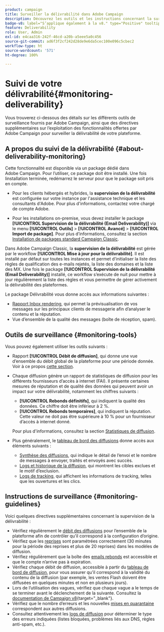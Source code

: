 ```yaml
---
product: campaign
title: Surveiller la délivrabilité dans Adobe Campaign
description: Découvrez les outils et les instructions concernant la surveillance de la délivrabilité dans Adobe Campaign.
badge-v8: label="S’applique également à la v8." type="Positive" tooltip="S’applique également à Campaign v8."
feature: Deliverability
role: User, Admin
exl-id: e4caa316-242f-46cd-a20b-a5eee5a0c456
source-git-commit: ad6f3f2cf242d28de9e6da5cec100e096c5cbec2
workflow-type: ht
source-wordcount: '571'
ht-degree: 100%

---
```


# Suivi de votre délivrabilité{#monitoring-deliverability}

Vous trouverez ci-dessous des détails sur les différents outils de surveillance fournis par Adobe Campaign, ainsi que des directives supplémentaires sur l’exploitation des fonctionnalités offertes par Adobe Campaign pour surveiller la délivrabilité de votre plateforme.

## A propos du suivi de la délivrabilité {#about-deliverability-monitoring}

Cette fonctionnalité est disponible via un package dédié dans Adobe Campaign. Pour l’utiliser, ce package doit être installé. Une fois linstallation terminée, redémarrez le serveur pour que le package soit pris en compte.
* Pour les clients hébergés et hybrides, la **supervision de la délivrabilité** est configurée sur votre instance par l&#39;assistance technique et les consultants d&#39;Adobe. Pour plus d&#39;informations, contactez votre chargé de compte Adobe.

* Pour les installations on-premise, vous devez installer le package **[!UICONTROL Supervision de la délivrabilité (Email Deliverability)]** via le menu **[!UICONTROL Outils]** > **[!UICONTROL Avancé]** > **[!UICONTROL Import de package]**. Pour plus dʼinformations, consultez la section [Installation de packages standard Campaign Classic](../../installation/using/installing-campaign-standard-packages.md).

Dans Adobe Campaign Classic, la **supervision de la délivrabilité** est gérée par le workflow **[!UICONTROL Mise à jour pour la délivrabilité]**. Il est installé par défaut sur toutes les instances et permet d’initialiser la liste des règles de qualification des e-mails rejetés, la liste des domaines et la liste des MX. Une fois le package **[!UICONTROL Supervision de la délivrabilité (Email Deliverability)]** installé, ce workflow s’exécute de nuit pour mettre à jour régulièrement la liste des règles et vous permettre de gérer activement la délivrabilité des plateformes.

Le package Délivrabilité vous donne accès aux informations suivantes :

* [Rapport Inbox rendering](inbox-rendering.md), qui permet la prévisualisation de vos messages sur les principaux clients de messagerie afin d’analyser le contenu et la réputation.
* Vue d’ensemble de la qualité des messages (boîte de réception, spam).

## Outils de surveillance {#monitoring-tools}

Vous pouvez également utiliser les outils suivants :

* Rapport **[!UICONTROL Débit de diffusion]**, qui donne une vue d’ensemble du débit global de la plateforme pour une période donnée. Voir à ce propos [cette section](../../reporting/using/global-reports.md#delivery-throughput).
* Chaque diffusion génère un rapport de statistiques de diffusion pour les différents fournisseurs d’accès à internet (FAI). Il présente certaines mesures de réputation et de qualité des données qui peuvent avoir un impact sur votre délivrabilité, notamment les chiffres suivants :
   * **[!UICONTROL Rebonds définitifs]**, qui indiquent la qualité des données. Ce chiffre doit être inférieur à 2 %.
   * **[!UICONTROL Rebonds temporaires]**, qui indiquent la réputation. Cette valeur ne doit pas être supérieure à 10 % pour un fournisseur d’accès à internet donné.

  Pour plus d&#39;informations, consultez la section [Statistiques de diffusion](../../reporting/using/global-reports.md#delivery-statistics).
* Plus généralement, le [tableau de bord des diffusions](about-delivery-monitoring.md) donne accès aux éléments suivants :
   * [Synthèse des diffusions](delivery-dashboard.md#delivery-summary), qui indique le détail de l’envoi et le nombre de messages à envoyer, traités et envoyés avec succès.
   * [Logs et historique de la diffusion](delivery-dashboard.md#delivery-logs-and-history), qui montrent les cibles exclues et le motif d’exclusion.
   * [Logs de tracking](delivery-dashboard.md#tracking-logs), qui affichent les informations de tracking, telles que les ouvertures et les clics.

## Instructions de surveillance {#monitoring-guidelines}

Voici quelques directives supplémentaires concernant la supervision de la délivrabilité :

* Vérifiez régulièrement le [débit des diffusions](../../reporting/using/global-reports.md#delivery-throughput) pour l’ensemble de la plateforme afin de contrôler qu’il correspond à la configuration d’origine.
* Vérifiez que les [reprises](understanding-delivery-failures.md#retries-after-a-delivery-temporary-failure) sont paramétrées correctement (30 minutes pour la période des reprises et plus de 20 reprises) dans les modèles de diffusion.
* Vérifiez régulièrement que la boîte des [emails rebonds](understanding-delivery-failures.md#bounce-mail-management) est accessible et que le compte n’arrive pas à expiration.
* Vérifiez chaque débit de diffusion, accessible à partir du [tableau de bord de diffusion](delivery-dashboard.md), pour vous assurer qu’il correspond à la validité du contenu de la diffusion (par exemple, les ventes Flash doivent être diffusées en quelques minutes et non en plusieurs jours).
* Lors de l’utilisation des vagues, vérifiez que chaque vague a le temps de se terminer avant le déclenchement de la suivante. Consultez la [documentation de Campaign v8](https://experienceleague.adobe.com/docs/campaign/campaign-v8/send/validate/configure-and-send.html?lang=fr#sending-using-multiple-waves){target="_blank"}.
* Vérifiez que le nombre d’erreurs et les nouvelles [mises en quarantaine](understanding-quarantine-management.md) correspondent aux autres diffusions.
* Consultez attentivement les [logs de diffusion](delivery-dashboard.md#delivery-logs-and-history) pour déterminer le type des erreurs indiquées (listes bloquées, problèmes liés aux DNS, règles anti-spam, etc.).
